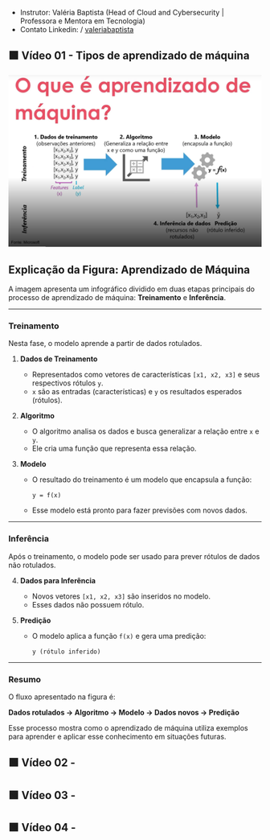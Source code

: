 - Instrutor: Valéria Baptista (Head of Cloud and Cybersecurity | Professora e Mentora em Tecnologia)
- Contato Linkedin: / [valeriabaptista](https://www.linkedin.com/in/valeriabaptista/) 

## 🟩 Vídeo 01 - Tipos de aprendizado de máquina

<p align="center">
    <img src="images/image.png" alt="" width="640">
</p>

## Explicação da Figura: Aprendizado de Máquina

A imagem apresenta um infográfico dividido em duas etapas principais do processo de aprendizado de máquina: **Treinamento** e **Inferência**.

---

### Treinamento

Nesta fase, o modelo aprende a partir de dados rotulados.

1. **Dados de Treinamento**  
   - Representados como vetores de características `[x1, x2, x3]` e seus respectivos rótulos `y`.  
   - `x` são as entradas (características) e `y` os resultados esperados (rótulos).

2. **Algoritmo**  
   - O algoritmo analisa os dados e busca generalizar a relação entre `x` e `y`.  
   - Ele cria uma função que representa essa relação.

3. **Modelo**  
   - O resultado do treinamento é um modelo que encapsula a função:  
     ```
     y = f(x)
     ```  
   - Esse modelo está pronto para fazer previsões com novos dados.

---

### Inferência

Após o treinamento, o modelo pode ser usado para prever rótulos de dados não rotulados.

4. **Dados para Inferência**  
   - Novos vetores `[x1, x2, x3]` são inseridos no modelo.  
   - Esses dados não possuem rótulo.

5. **Predição**  
   - O modelo aplica a função `f(x)` e gera uma predição:  
     ```
     y (rótulo inferido)
     ```

---

### Resumo

O fluxo apresentado na figura é:

**Dados rotulados → Algoritmo → Modelo → Dados novos → Predição**

Esse processo mostra como o aprendizado de máquina utiliza exemplos para aprender e aplicar esse conhecimento em situações futuras.



## 🟩 Vídeo 02 - 


## 🟩 Vídeo 03 - 


## 🟩 Vídeo 04 - 
